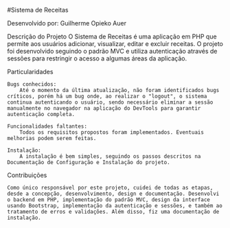 #Sistema de Receitas

Desenvolvido por: Guilherme Opieko Auer

Descrição do Projeto
    O Sistema de Receitas é uma aplicação em PHP que permite aos usuários adicionar, visualizar, editar e excluir receitas. O projeto foi desenvolvido seguindo o padrão MVC e utiliza autenticação através de sessões para restringir o acesso a algumas áreas da aplicação.

Particularidades

    Bugs conhecidos:
        Até o momento da última atualização, não foram identificados bugs críticos, porém há um bug onde, ao realizar o "logout", o sistema continua autenticando o usuário, sendo necessário eliminar a sessão manualmente no navegador na aplicação do DevTools para garantir  autenticação completa.

    Funcionalidades faltantes:
        Todos os requisitos propostos foram implementados. Eventuais melhorias podem serem feitas.

    Instalação:
        A instalação é bem simples, seguindo os passos descritos na Documentação de Configuração e Instalação do projeto.

Contribuições

    Como único responsável por este projeto, cuidei de todas as etapas, desde a concepção, desenvolvimento, design e documentação. Desenvolvi o backend em PHP, implementação do padrão MVC, design da interface usando Bootstrap, implementação da autenticação e sessões, e também ao tratamento de erros e validações. Além disso, fiz uma documentação de instalação.
